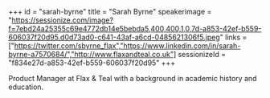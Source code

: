 +++
id = "sarah-byrne"
title = "Sarah Byrne"
speakerimage = "https://sessionize.com/image?f=7ebd24a25355c69e4772db14e5bebda5,400,400,1,0,7d-a853-42ef-b559-606037f20d95.d0d73ad0-c641-43af-a6cd-0485621306f5.jpeg"
links = ["https://twitter.com/sbyrne_flax","https://www.linkedin.com/in/sarah-byrne-a7570684/","http://www.flaxandteal.co.uk"]
sessionizeId = "f834e27d-a853-42ef-b559-606037f20d95"
+++

Product Manager at Flax & Teal with a background in academic history and education.